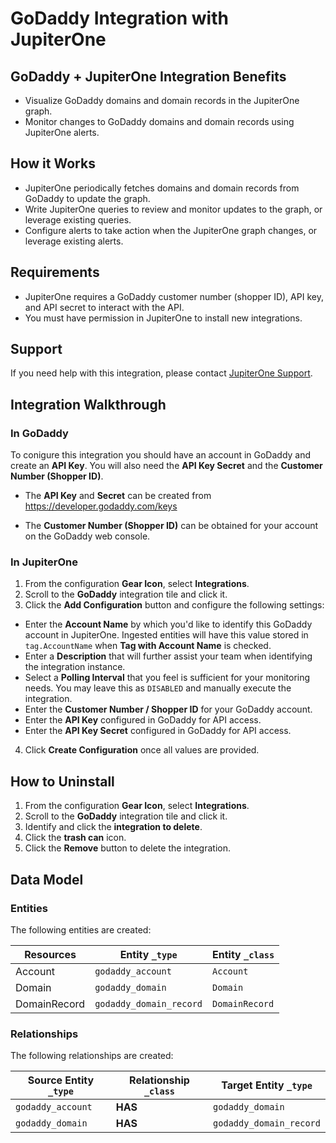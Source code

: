 # GoDaddy Integration with JupiterOne

## GoDaddy + JupiterOne Integration Benefits

- Visualize GoDaddy domains and domain records in the JupiterOne graph.
- Monitor changes to GoDaddy domains and domain records using JupiterOne alerts.

## How it Works

- JupiterOne periodically fetches domains and domain records from GoDaddy to
  update the graph.
- Write JupiterOne queries to review and monitor updates to the graph, or
  leverage existing queries.
- Configure alerts to take action when the JupiterOne graph changes, or leverage
  existing alerts.

## Requirements

- JupiterOne requires a GoDaddy customer number (shopper ID), API key, and API
  secret to interact with the API.
- You must have permission in JupiterOne to install new integrations.

## Support

If you need help with this integration, please contact
[JupiterOne Support](https://community.askj1.com).

## Integration Walkthrough

### In GoDaddy

To conigure this integration you should have an account in GoDaddy and create an
**API Key**. You will also need the **API Key Secret** and the **Customer Number
(Shopper ID)**.

- The **API Key** and **Secret** can be created from
  https://developer.godaddy.com/keys

- The **Customer Number (Shopper ID)** can be obtained for your account on the
  GoDaddy web console.

### In JupiterOne

1. From the configuration **Gear Icon**, select **Integrations**.
2. Scroll to the **GoDaddy** integration tile and click it.
3. Click the **Add Configuration** button and configure the following settings:

- Enter the **Account Name** by which you'd like to identify this GoDaddy
  account in JupiterOne. Ingested entities will have this value stored in
  `tag.AccountName` when **Tag with Account Name** is checked.
- Enter a **Description** that will further assist your team when identifying
  the integration instance.
- Select a **Polling Interval** that you feel is sufficient for your monitoring
  needs. You may leave this as `DISABLED` and manually execute the integration.
- Enter the **Customer Number / Shopper ID** for your GoDaddy account.
- Enter the **API Key** configured in GoDaddy for API access.
- Enter the **API Key Secret** configured in GoDaddy for API access.

4. Click **Create Configuration** once all values are provided.

## How to Uninstall

1. From the configuration **Gear Icon**, select **Integrations**.
2. Scroll to the **GoDaddy** integration tile and click it.
3. Identify and click the **integration to delete**.
4. Click the **trash can** icon.
5. Click the **Remove** button to delete the integration.

<!-- {J1_DOCUMENTATION_MARKER_START} -->
<!--
********************************************************************************
NOTE: ALL OF THE FOLLOWING DOCUMENTATION IS GENERATED USING THE
"j1-integration document" COMMAND. DO NOT EDIT BY HAND! PLEASE SEE THE DEVELOPER
DOCUMENTATION FOR USAGE INFORMATION:

https://github.com/JupiterOne/sdk/blob/main/docs/integrations/development.md
********************************************************************************
-->

## Data Model

### Entities

The following entities are created:

| Resources    | Entity `_type`          | Entity `_class` |
| ------------ | ----------------------- | --------------- |
| Account      | `godaddy_account`       | `Account`       |
| Domain       | `godaddy_domain`        | `Domain`        |
| DomainRecord | `godaddy_domain_record` | `DomainRecord`  |

### Relationships

The following relationships are created:

| Source Entity `_type` | Relationship `_class` | Target Entity `_type`   |
| --------------------- | --------------------- | ----------------------- |
| `godaddy_account`     | **HAS**               | `godaddy_domain`        |
| `godaddy_domain`      | **HAS**               | `godaddy_domain_record` |

<!--
********************************************************************************
END OF GENERATED DOCUMENTATION AFTER BELOW MARKER
********************************************************************************
-->
<!-- {J1_DOCUMENTATION_MARKER_END} -->
